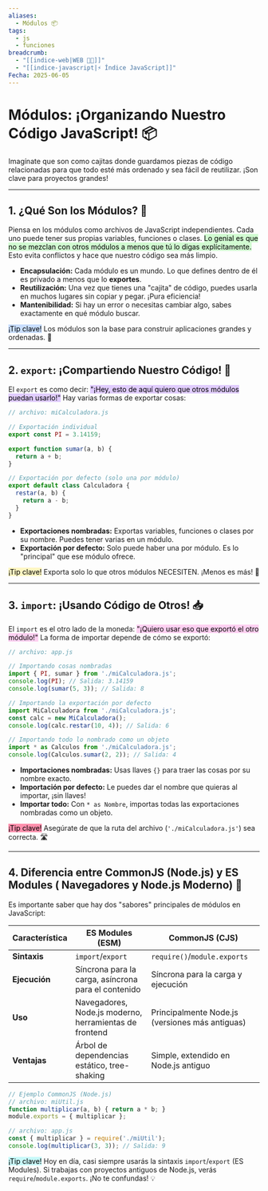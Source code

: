 ```yaml
---
aliases:
  - Módulos 📦
tags:
  - js
  - funciones
breadcrumb:
  - "[[indice-web|WEB 🔗📝]]"
  - "[[indice-javascript|⚡ Índice JavaScript]]"
Fecha: 2025-06-05
---
```

# Módulos: ¡Organizando Nuestro Código JavaScript! 📦
Imagínate que son como cajitas donde guardamos piezas de código relacionadas para que todo esté más ordenado y sea fácil de reutilizar. ¡Son clave para proyectos grandes!

---

## 1. ¿Qué Son los Módulos? 🧩

Piensa en los módulos como archivos de JavaScript independientes. Cada uno puede tener sus propias variables, funciones o clases. <mark style="background: #BBFABBA6;">Lo genial es que no se mezclan con otros módulos a menos que tú lo digas explícitamente.</mark> Esto evita conflictos y hace que nuestro código sea más limpio.

- **Encapsulación:** Cada módulo es un mundo. Lo que defines dentro de él es privado a menos que lo **exportes**.
- **Reutilización:** Una vez que tienes una "cajita" de código, puedes usarla en muchos lugares sin copiar y pegar. ¡Pura eficiencia!
- **Mantenibilidad:** Si hay un error o necesitas cambiar algo, sabes exactamente en qué módulo buscar.

<mark style="background: #ADCCFFA6;">¡Tip clave!</mark> Los módulos son la base para construir aplicaciones grandes y ordenadas. 🏡

---

## 2. `export`: ¡Compartiendo Nuestro Código! 🤝

El `export` es como decir: <mark style="background: #D2B3FFA6;">"¡Hey, esto de aquí quiero que otros módulos puedan usarlo!"</mark> Hay varias formas de exportar cosas:
```js
// archivo: miCalculadora.js

// Exportación individual
export const PI = 3.14159;

export function sumar(a, b) {
  return a + b;
}

// Exportación por defecto (solo una por módulo)
export default class Calculadora {
  restar(a, b) {
    return a - b;
  }
}
```

- **Exportaciones nombradas:** Exportas variables, funciones o clases por su nombre. Puedes tener varias en un módulo.
- **Exportación por defecto:** Solo puede haber una por módulo. Es lo "principal" que ese módulo ofrece.

<mark style="background: #FFF3A3A6;">¡Tip clave!</mark> Exporta solo lo que otros módulos NECESITEN. ¡Menos es más! 🚀

---

## 3. `import`: ¡Usando Código de Otros! 📥

El `import` es el otro lado de la moneda: <mark style="background: #FFB8EBA6;">"¡Quiero usar eso que exportó el otro módulo!"</mark> La forma de importar depende de cómo se exportó:
```js
// archivo: app.js

// Importando cosas nombradas
import { PI, sumar } from './miCalculadora.js';
console.log(PI); // Salida: 3.14159
console.log(sumar(5, 3)); // Salida: 8

// Importando la exportación por defecto
import MiCalculadora from './miCalculadora.js';
const calc = new MiCalculadora();
console.log(calc.restar(10, 4)); // Salida: 6

// Importando todo lo nombrado como un objeto
import * as Calculos from './miCalculadora.js';
console.log(Calculos.sumar(2, 2)); // Salida: 4
```

- **Importaciones nombradas:** Usas llaves `{}` para traer las cosas por su nombre exacto.
- **Importación por defecto:** Le puedes dar el nombre que quieras al importar, ¡sin llaves!
- **Importar todo:** Con `* as Nombre`, importas todas las exportaciones nombradas como un objeto.

<mark style="background: #FF5582A6;">¡Tip clave!</mark> Asegúrate de que la ruta del archivo (`'./miCalculadora.js'`) sea correcta. 🛣️

---

## 4. Diferencia entre CommonJS (Node.js) y ES Modules ( Navegadores y Node.js Moderno) 🌉

Es importante saber que hay dos "sabores" principales de módulos en JavaScript:

| **Característica** | **ES Modules (ESM)**                                   | **CommonJS (CJS)**                              |
| ------------------ | ------------------------------------------------------ | ----------------------------------------------- |
| **Sintaxis**       | `import`/`export`                                      | `require()`/`module.exports`                    |
| **Ejecución**      | Síncrona para la carga, asíncrona para el contenido    | Síncrona para la carga y ejecución              |
| **Uso**            | Navegadores, Node.js moderno, herramientas de frontend | Principalmente Node.js (versiones más antiguas) |
| **Ventajas**       | Árbol de dependencias estático, tree-shaking           | Simple, extendido en Node.js antiguo            |


```js
// Ejemplo CommonJS (Node.js)
// archivo: miUtil.js
function multiplicar(a, b) { return a * b; }
module.exports = { multiplicar };

// archivo: app.js
const { multiplicar } = require('./miUtil');
console.log(multiplicar(3, 3)); // Salida: 9
```

<mark style="background: #ABF7F7A6;">¡Tip clave!</mark> Hoy en día, casi siempre usarás la sintaxis `import`/`export` (ES Modules). Si trabajas con proyectos antiguos de Node.js, verás `require`/`module.exports`. ¡No te confundas! 💡